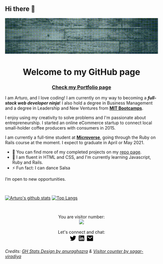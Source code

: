 ## Hi there 👋

![banner](./images/Welcome.gif)

<h1 align="center">Welcome to my GitHub page</h1>

### <div><p align="center"><a href="https://starsheriff2.github.io/Portfolio/">Check my Portfolio page</a></p></div>

  I am Arturo, and I love coding! I am currently on my way to becoming a ***full-stack web developer ninja***! I also hold a degree in Business Management and a degree in Leadership and New Ventures from <strong><a href="https://bootcamps.mit.edu/">MIT Bootcamps</a></strong>.

  I enjoy using my creativity to solve problems and I'm passionate about entrepreneurship. I started an online eCommerce startup to connect local small-holder coffee producers with consumers in 2015.

   I am currently a full-time student at <a href="https://www.microverse.org/"><strong>Microverse</strong></a>, going through the Ruby on Rails course at the moment. I expect to graduate in April or May 2021.

- 🔭 You can find more of my completed projects on my [repo page](https://github.com/StarSheriff2?tab=repositories).
- 🌱 I am fluent in HTML and CSS, and I'm currently learning Javascript, Ruby and Rails.
- ⚡ Fun fact: I can dance Salsa

I’m open to new opportunities.

<br>

[![Arturo's github stats](https://github-readme-stats.vercel.app/api?username=StarSheriff2&count_private=true&show_icons=true&theme=synthwave)](https://github.com/anuraghazra/github-readme-stats)
[![Top Langs](https://github-readme-stats.vercel.app/api/top-langs/?username=StarSheriff2&layout=compact)](https://github.com/anuraghazra/github-readme-stats)

<br>

<p align="center"> 
  You are visitor number: <br>
  <img src="https://profile-counter.glitch.me/StarSheriff2/count.svg" />
</p>

<div align="center">Let's connect and chat:<br>
  <a href="https://twitter.com/Turo_83"><img src="images/twitter-fill.png"></a>&nbsp;<a href="https://www.linkedin.com/in/arturoalvarezv/"><img src="images/linkedin-box-fill.png"></a>&nbsp;<a href="mailto:<nowiki>arturo.coder2020@gmail.com?subject="Hi"><img src="images/mail-fill.png"></a></div>

###### Credits: [GH Stats Design by anuraghazra](https://github.com/anuraghazra) & [Visitor counter by sagar-viradiya](https://github.com/sagar-viradiya)
